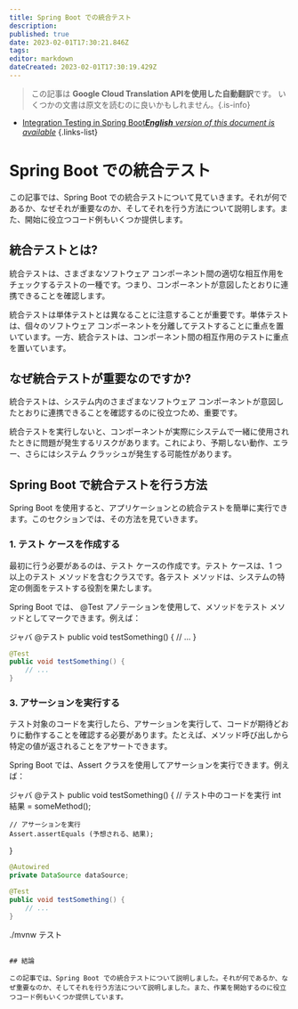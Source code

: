 ```yaml
---
title: Spring Boot での統合テスト
description: 
published: true
date: 2023-02-01T17:30:21.846Z
tags: 
editor: markdown
dateCreated: 2023-02-01T17:30:19.429Z
---
```


> この記事は **Google Cloud Translation APIを使用した自動翻訳**です。
いくつかの文書は原文を読むのに良いかもしれません。{.is-info}



- [Integration Testing in Spring Boot***English** version of this document is available*](/en/Knowledge-base/Spring-Boot/integration-testing-in-spring-boot)
{.links-list}



# Spring Boot での統合テスト

この記事では、Spring Boot での統合テストについて見ていきます。それが何であるか、なぜそれが重要なのか、そしてそれを行う方法について説明します。また、開始に役立つコード例もいくつか提供します。

## 統合テストとは?

統合テストは、さまざまなソフトウェア コンポーネント間の適切な相互作用をチェックするテストの一種です。つまり、コンポーネントが意図したとおりに連携できることを確認します。

統合テストは単体テストとは異なることに注意することが重要です。単体テストは、個々のソフトウェア コンポーネントを分離してテストすることに重点を置いています。一方、統合テストは、コンポーネント間の相互作用のテストに重点を置いています。

## なぜ統合テストが重要なのですか?

統合テストは、システム内のさまざまなソフトウェア コンポーネントが意図したとおりに連携できることを確認するのに役立つため、重要です。

統合テストを実行しないと、コンポーネントが実際にシステムで一緒に使用されたときに問題が発生するリスクがあります。これにより、予期しない動作、エラー、さらにはシステム クラッシュが発生する可能性があります。

## Spring Boot で統合テストを行う方法

Spring Boot を使用すると、アプリケーションとの統合テストを簡単に実行できます。このセクションでは、その方法を見ていきます。

### 1. テスト ケースを作成する

最初に行う必要があるのは、テスト ケースの作成です。テスト ケースは、1 つ以上のテスト メソッドを含むクラスです。各テスト メソッドは、システムの特定の側面をテストする役割を果たします。

Spring Boot では、 @Test アノテーションを使用して、メソッドをテスト メソッドとしてマークできます。例えば：

ジャバ
@テスト
public void testSomething() {
    // ...
}
```java
@Test
public void testSomething() {
    // ...
}
```

### 3. アサーションを実行する

テスト対象のコードを実行したら、アサーションを実行して、コードが期待どおりに動作することを確認する必要があります。たとえば、メソッド呼び出しから特定の値が返されることをアサートできます。

Spring Boot では、Assert クラスを使用してアサーションを実行できます。例えば：

ジャバ
@テスト
public void testSomething() {
    // テスト中のコードを実行
    int 結果 = someMethod();

    // アサーションを実行
    Assert.assertEquals (予想される、結果);
}
```java
@Autowired
private DataSource dataSource;

@Test
public void testSomething() {
    // ...
}
```
./mvnw テスト
```

## 結論

この記事では、Spring Boot での統合テストについて説明しました。それが何であるか、なぜ重要なのか、そしてそれを行う方法について説明しました。また、作業を開始するのに役立つコード例もいくつか提供しています。